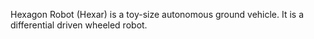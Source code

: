 Hexagon Robot (Hexar) is a toy-size autonomous ground vehicle. It is a differential driven wheeled robot. 
